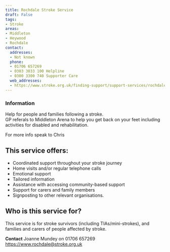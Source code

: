 ```yaml
---
title: Rochdale Stroke Service
draft: False
tags:
- Stroke
areas:
- Middleton
- Heywood
- Rochdale
contact:
  addresses:
  - Not known
  phone:
  - 01706 657269
  - 0303 3033 100 Helpline
  - 0300 3300 740 Supporter Care
  web_addresses:
  - https://www.stroke.org.uk/finding-support/support-services/rochdale-stroke-recovery-service
---
```


### Information
Help for people and families following a stroke.  
GP referals to Middleton Arena to help you 
get back on your feet including activities for
disabled and rehabilitation.  

For more info speak to Chris

## This service offers:
- Coordinated support throughout your stroke journey
- Home visits and/or regular telephone calls
- Emotional support
- Tailored information
- Assistance with accessing community-based support
- Support for carers and family members
- Signposting to other relevant organisations.

## Who is this service for?
This service is for stroke survivors (including TIAs/mini-strokes), and families and carers of people affected by stroke.

**Contact**
Joanne Mundey  on 01706 657269  
https://www.rochdale@stroke.org.uk

